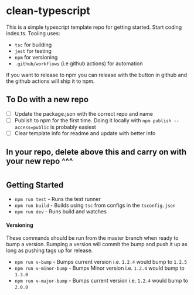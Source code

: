 # clean-typescript

This is a simple typescript template repo for getting started.  Start coding index.ts.  Tooling uses:

- `tsc` for building
- `jest` for testing
- `npm` for versioning
- `.github/workflows` (i.e github actions) for automation

If you want to release to npm you can release with the button in github and the github actions will ship it to npm.

## To Do with a new repo

- [ ] Update the package.json with the correct repo and name
- [ ] Publish to npm for the first time. Doing it locally with `npm publish --access=public` is probably easiest
- [ ] Clear template info for readme and update with better info 

## In your repo, delete above this and carry on with your new repo ^^^

# <New Repo Title Here>

## Getting Started

- `npm run test` - Runs the test runner
- `npm run build` - Builds using `tsc` from configs in the `tsconfig.json`
- `npm run dev` - Runs build and watches

#### Versioning

These commands should be run from the master branch when ready to bump a version.
Bumping a version will commit the bump and push it up as long as pushing tags up for release.

- `npm run v-bump` - Bumps current version i.e. `1.2.4` would bump to `1.2.5`
- `npm run v-minor-bump` - Bumps Minor version i.e. `1.2.4` would bump to `1.3.0`
- `npm run v-major-bump` - Bumps current version i.e. `1.2.4` would bump to `2.0.0`
